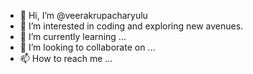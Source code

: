 - 👋 Hi, I’m @veerakrupacharyulu
- 👀 I’m interested in coding and exploring new avenues.
- 🌱 I’m currently learning ...
- 💞️ I’m looking to collaborate on ...
- 📫 How to reach me ...

<!---
veerakrupacharyulu/veerakrupacharyulu is a ✨ special ✨ repository because its `README.md` (this file) appears on your GitHub profile.
You can click the Preview link to take a look at your changes.
--->
